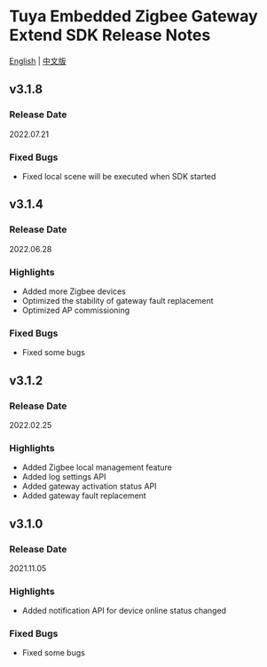 # Tuya Embedded Zigbee Gateway Extend SDK Release Notes

[English](CHANGELOG.md) | [中文版](CHANGELOG_cn.md)

## v3.1.8

### Release Date

2022.07.21

### Fixed Bugs

- Fixed local scene will be executed when SDK started


## v3.1.4

### Release Date

2022.06.28

### Highlights

- Added more Zigbee devices
- Optimized the stability of gateway fault replacement
- Optimized AP commissioning

### Fixed Bugs

- Fixed some bugs

## v3.1.2

### Release Date

2022.02.25

### Highlights

- Added Zigbee local management feature
- Added log settings API
- Added gateway activation status API
- Added gateway fault replacement

## v3.1.0

### Release Date

2021.11.05

### Highlights

- Added notification API for device online status changed

### Fixed Bugs

- Fixed some bugs